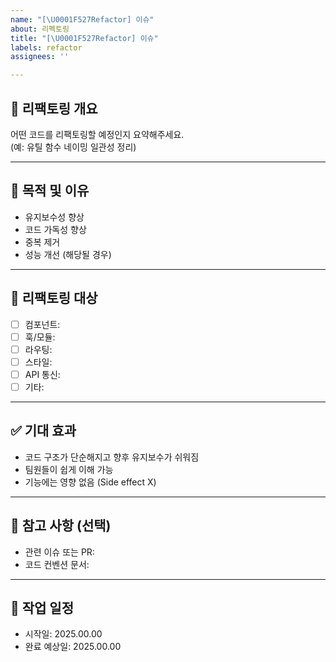 ```yaml
---
name: "[\U0001F527Refactor] 이슈"
about: 리펙토링
title: "[\U0001F527Refactor] 이슈"
labels: refactor
assignees: ''

---
```


## 🔧 리팩토링 개요  
어떤 코드를 리팩토링할 예정인지 요약해주세요.  
(예: 유틸 함수 네이밍 일관성 정리)

---

## 🎯 목적 및 이유  
- 유지보수성 향상
- 코드 가독성 향상
- 중복 제거
- 성능 개선 (해당될 경우)

---

## 📌 리팩토링 대상  
- [ ] 컴포넌트:  
- [ ] 훅/모듈:  
- [ ] 라우팅:  
- [ ] 스타일:  
- [ ] API 통신:  
- [ ] 기타:

---

## ✅ 기대 효과  
- 코드 구조가 단순해지고 향후 유지보수가 쉬워짐
- 팀원들이 쉽게 이해 가능
- 기능에는 영향 없음 (Side effect X)

---

## 📌 참고 사항  (선택)
- 관련 이슈 또는 PR:  
- 코드 컨벤션 문서:  

---

## 📆 작업 일정  
- 시작일: 2025.00.00  
- 완료 예상일: 2025.00.00
